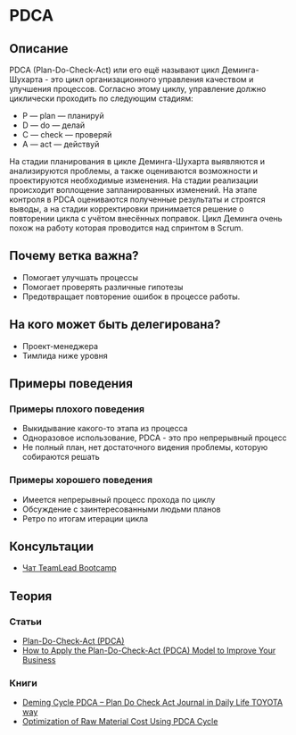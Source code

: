 # PDCA
## Описание
PDCA (Plan-Do-Check-Act) или его ещё называют цикл Деминга-Шухарта - это цикл организационного управления качеством и улучшения процессов. Согласно этому циклу, управление должно циклически проходить по следующим стадиям:
- P — plan — планируй
- D — do — делай
- C — check — проверяй
- A — act — действуй

На стадии планирования в цикле Деминга-Шухарта выявляются и анализируются проблемы, а также оцениваются возможности и проектируются необходимые изменения. На стадии реализации происходит воплощение запланированных изменений. На этапе контроля в PDCA оцениваются полученные результаты и строятся выводы, а на стадии корректировки принимается решение о повторении цикла с учётом внесённых поправок. Цикл Деминга очень похож на работу которая проводится над спринтом в Scrum.

## Почему ветка важна?
- Помогает улучшать процессы
- Помогает проверять различные гипотезы
- Предотвращает повторение ошибок в процессе работы.

## На кого может быть делегирована?
- Проект-менеджера
- Тимлида ниже уровня

## Примеры поведения
### Примеры плохого поведения
- Выкидывание какого-то этапа из процесса
- Одноразовое использование, PDCA - это про непрерывный процесс
- Не полный план, нет достаточного видения проблемы, которую собираются решать


### Примеры хорошего поведения
- Имеется непрерывный процесс прохода по циклу
- Обсуждение с заинтересованными людьми планов
- Ретро по итогам итерации цикла


## Консультации
- [Чат TeamLead Bootcamp](https://t.me/tlbootcamp)

## Теория
### Статьи
- [Plan-Do-Check-Act (PDCA)](https://www.mindtools.com/pages/article/newPPM_89.htm)
- [How to Apply the Plan-Do-Check-Act (PDCA) Model to Improve Your Business](https://www.lucidchart.com/blog/plan-do-check-act-cycle)


### Книги
- [Deming Cycle PDCA – Plan Do Check Act Journal in Daily Life TOYOTA way](https://www.amazon.com/Deming-Cycle-PDCA-Journal-TOYOTA/dp/1798524708)
- [Optimization of Raw Material Cost Using PDCA Cycle](https://books.google.ru/books/about/Optimization_of_Raw_Material_Cost_Using.html?id=SyNntAEACAAJ)
